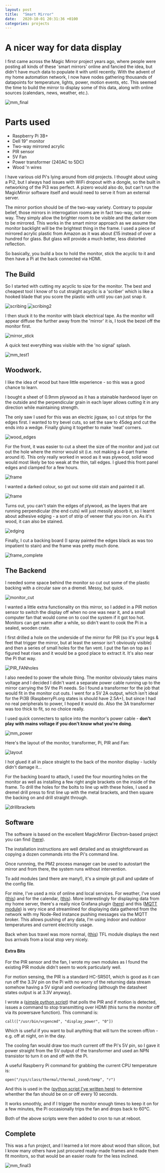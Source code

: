 ```yaml
---
layout: post
title:  "Smart Mirror"
date:   2020-10-01 20:31:36 +0100
categories: projects
---
```

# A nicer way for data display
I first came across the Magic Mirror project years ago, where people were posting all kinds of these 'smart mirrors' online and fancied the idea, but didn't have much data to populate it with until recently. With the advent of my home automation network, I now have nodes gathering thousands of datapoints for temperature, lights, power, motion events, etc. This seemed the time to build the mirror to display some of this data, along with online sources (calendars, news, weather, etc.).

![mm_final](/images/mm_final_nd.jpg)

# Parts used
- Raspberry Pi 3B+
- Dell 19" monitor
- Two-way mirrored acrylic
- PIR sensor
- 5V Fan
- Power transformer (240AC to 5DC)
- Wood 'n wires


I have various old Pi's lying around from old projects. I thought about using a Pi2, but I always had issues with WiFi dropout with a dongle, so the built in networking of the Pi3 was perfect. A pizero would also do, but can't run the MagicMirror software itself and would need to serve it from an external server. 

The mirror portion should be of the two-way variety. Contrary to popular belief, those mirrors in interrogation rooms are in fact two-way, not one-way. They simply allow the brighter room to be visible and the darker room to be mirrored. This works in the smart mirror approach as we assume the monitor backlight will be the brightest thing in the frame. I used a piece of mirrored acrylic plastic from Amazon as it was about £15 instead of over a hundred for glass. But glass will provide a much better, less distorted reflection.

So basically, you build a box to hold the monitor, stick the acyclic to it and then have a Pi at the back connected via HDMI.

## The Build

So I started with cutting my acyclic to size for the monitor. The best and cheapest tool I know of to cut straight acyclic is a 'scriber' which is like a hooked blade that you score the plastic with until you can just snap it.

![scribing](/images/mm_cutacryl2.jpg)
![scribing2](/images/mm_cutacryl.jpg)

I then stuck it to the monitor with black electrical tape. As the monitor will appear diffuse the further away from the 'mirror' it is, I took the bezel off the monitor first.

![mirror_stick](/images/mm_screen_tape.jpg)

A quick test everything was visible with the 'no signal' splash.

![mm_test1](/images/mm_screen_test.jpg)

## Woodwork.

I like the idea of wood but have little experience - so this was a good chance to learn.

I bought a sheet of 0.9mm plywood as it has a stainable hardwood layer on the outside and the perpendicular grain in each layer allows cutting it in any direction while maintaining strength.

The only saw I used for this was an electric jigsaw, so I cut strips for the edges first. I wanted to try bevel cuts, so set the saw to 45deg and cut the ends into a wedge. Finally gluing it together to make 'neat' corners.

![wood_edges](/images/mm_cutframe.jpg)

For the front, it was easier to cut a sheet the size of the monitor and just cut out the hole where the mirror would sit (i.e. not making a 4-part frame around it). This only really worked in wood as it was plywood, solid wood would most likely be too weak at the thin, tall edges.
I glued this front panel edges and clamped for a few hours.

![frame](/images/mm_rig_glue.jpg)

I wanted a darked colour, so got out some old stain and painted it all.

![frame](/images/mm_rig_stain.jpg)

Turns out, you can't stain the edges of plywood, as the layers that are running perpendicular (the end cuts) will just messily absorb it, so I learnt about adhesive edging - a sort of strip of veneer that you iron on. As it's wood, it can also be stained.

![edging](/images/mm_edging.jpg)

Finally, I cut a backing board (I spray painted the edges black as was too impatient to stain) and the frame was pretty much done.

![frame_complete](/images/frame_comp.jpg)

## The Backend

I needed some space behind the monitor so cut out some of the plastic backing with a circular saw on a dremel. Messy, but quick.

![monitor_cut](/images/mm_cutmon.jpg)

I wanted a little extra functionality on this mirror, so I added in a PIR motion sensor to switch the display off when no one was near it, and a small computer fan that would come on to cool the system if it got too hot. Monitors can get warm after a while, so didn't want to cook the Pi in a sealed, wooden crate.

I first drilled a hole on the underside of the mirror for PIR (so it's your legs & feet that trigger the mirror, but at least the sensor isn't obviously visible) and then a series of small holes for the fan vent. I put the fan on top as I figured heat rises and it would be a good place to extract it. It's also near the Pi that way.

![PIR_FANholes](/images/mm_drill.jpg)

I also needed to power the whole thing. The monitor obviously takes mains voltage and I decided I didn't want a separate power cable running up to the mirror carrying the 5V the Pi needs. So I found a transformer for the job that would fit in the monitor cut outs. I went for a 5V 2A output, which isn't ideal for the Pi3B (RaspberryPi.org states is should have 2.5A+), but since I had no real peripherals to power, I hoped it would do. Also the 3A transformer was too thick to fit, so no choice really.

I used quick connecters to splice into the monitor's power cable - **don't play with mains voltage if you don't know what you're doing**.

![mm_power](/images/mm_electric.jpg)

Here's the layout of the monitor, transformer, Pi, PIR and Fan:

![layout](/images/mm_layout2.jpg)

I hot glued it all in place straight to the back of the monitor display - luckily didn't damage it...

For the backing board to attach, I used the four mounting holes on the monitor as well as installing a few right angle brackets on the inside of the frame. To drill the holes for the bolts to line up with these holes, I used a dremel drill press to first line up with the metal brackets, and then square the backing on and drill straight through.

![drillbrackets](/images/mm_backholes.jpg)

## Software

The software is based on the excellent MagicMirror Electron-based project you can find ([here](https://github.com/MichMich/MagicMirror)).

The installation instructions are well detailed and as straightforward as copying a dozen commands into the Pi's command line.

Once runnning, the PM2 process manager can be used to autostart the mirror and from there, the system runs without intervention.

To add modules (and there are many!), it's a simple git pull and update of the config file.

For mine, I've used a mix of online and local services. For weather, I've used ([this]()) and for the calendar, ([this]()). More interestingly for displaying data from my home server, there's a really nice Grafana plugin ([here](https://github.com/SvenSommer/MMM-GrafanaChart)) and this ([MQTT module](https://github.com/ottopaulsen/MMM-MQTT)) is very nice and streamlined for displaying data gathered from the network with my Node-Red instance pushing messages via the MQTT broker. This allows pushing of any data, I'm using indoor and outdoor temperatures and current electricity usage.

Back when bus travel was more normal, ([this](https://github.com/ryck/MMM-TFL-Arrivals)) TFL module displays the next bus arrivals from a local stop very nicely.

#### Extra Bits

For the PIR sensor and the fan, I wrote my own modules as I found the existing PIR module didn't seem to work particularly well.

For motion sensing, the PIR is a standard HC-SR501, which is good as it can run off the 3.3V pin on the Pi with no worry of the returning data stream somehow having a 5V signal and overloading (although the datasheet states output is at 3.3V anyway).

I wrote a ([simple python script](https://github.com/optimalprimate/magicmirror/blob/main/pir_detect_HDMIcontrol.py)) that polls the PIR and if motion is detected, issues a command to stop transmitting over HDMI (this turns the monitor off via its powersave function). This command is:

`call(["/usr/bin/vcgencmd", "display_power", "0"])`

Which is useful if you want to buil anything that will turn the screen off/on - e.g. off at night, on in the day.

The cooling fan would draw too much current off the Pi's 5V pin, so I gave it power straight from the 5V output of the transformer and used an NPN transistor to turn it on and off with the Pi.

A useful Raspberry Pi command for grabbing the current CPU temperature is:

`open("/sys/class/thermal/thermal_zone0/temp", "r")`

And this is used in the ([python script I've written here](https://github.com/optimalprimate/magicmirror/blob/main/fan_ctrl.py)) to determine whenther the fan should be on or off every 10 seconds.

It works smoothly, and if I trigger the monitor enough times to keep it on for a few minutes, the Pi occasionally trips the fan and drops back to 60°C.

Both of the above scripts were then added to cron to run at reboot.

## Complete

This was a fun project, and I learned a lot more about wood than silicon, but I know many others have just procured ready-made frames and made them fit monitors, so that would be an easier route for the less inclined. 

![mm_final3](/images/mm_final2.jpg)